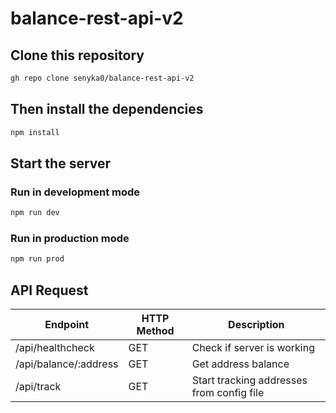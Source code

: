 # balance-rest-api-v2

## Clone this repository
```sh
gh repo clone senyka0/balance-rest-api-v2
```
## Then install the dependencies
```sh
npm install
```
## Start the server

### Run in development mode
```sh
npm run dev
```
### Run in production mode
```sh
npm run prod
```
## API Request
| Endpoint | HTTP Method | Description |
| ------ | ------ | ------ |
| /api/healthcheck	| GET |	Check if server is working |
| /api/balance/:address |	GET	| Get address balance |
| /api/track |	GET	| Start tracking addresses from config file |
